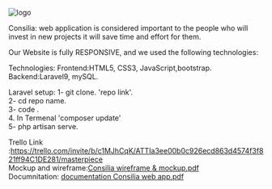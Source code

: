 ![logo](https://user-images.githubusercontent.com/109508834/209466686-2129f166-794f-49e2-be23-8f9940cca5d8.png)



Consilia: web application is considered important to the people who will invest in new projects it will
save time and effort for them.

Our Website is fully RESPONSIVE, and we used the following technologies:

Technologies: Frontend:HTML5, CSS3, JavaScript,bootstrap.
Backend:Laravel9, mySQL.

Laravel setup:
1- git clone. 'repo link'.  
2- cd repo name.  
3- code .   
4. In Termenal 'composer update'   
5- php artisan serve.    



Trello Link :https://trello.com/invite/b/c1MJhCqK/ATTIa3ee00b0c926ecd863d4574f3f821ff94C1DE281/masterpiece  
Mockup and wireframe:[Consilia wireframe & mockup.pdf](https://github.com/Ramajardat/Masterpiece/files/10299856/Consilia.wireframe.mockup.pdf)  
Documnitation: [documentation Consilia web app.pdf](https://github.com/Ramajardat/Masterpiece/files/10608493/documentation.Consilia.web.app.pdf)   


